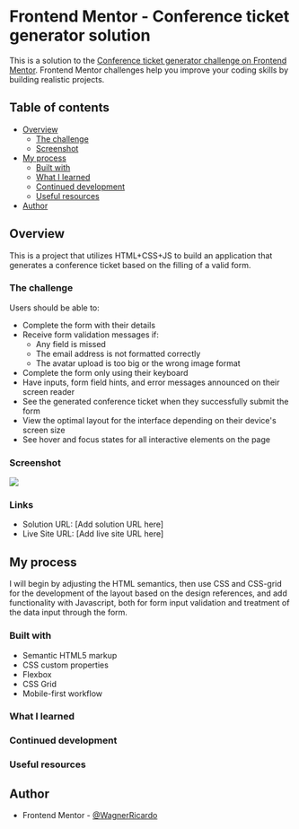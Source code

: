 # Frontend Mentor - Conference ticket generator solution

This is a solution to the [Conference ticket generator challenge on Frontend Mentor](https://www.frontendmentor.io/challenges/conference-ticket-generator-oq5gFIU12w). Frontend Mentor challenges help you improve your coding skills by building realistic projects. 

## Table of contents

- [Overview](#overview)
  - [The challenge](#the-challenge)
  - [Screenshot](#Screenshot)
- [My process](#my-process)
  - [Built with](#built-with)
  - [What I learned](#what-i-learned)
  - [Continued development](#continued-development)
  - [Useful resources](#Useful-resources)
- [Author](#author)


## Overview

This is a project that utilizes HTML+CSS+JS to build an application that generates a conference ticket based on the filling of a valid form.

### The challenge

Users should be able to:

- Complete the form with their details
- Receive form validation messages if:
  - Any field is missed
  - The email address is not formatted correctly
  - The avatar upload is too big or the wrong image format
- Complete the form only using their keyboard
- Have inputs, form field hints, and error messages announced on their screen reader
- See the generated conference ticket when they successfully submit the form
- View the optimal layout for the interface depending on their device's screen size
- See hover and focus states for all interactive elements on the page

### Screenshot

![](./screenshot.jpg)

### Links

- Solution URL: [Add solution URL here]
- Live Site URL: [Add live site URL here]

## My process

I will begin by adjusting the HTML semantics, then use CSS and CSS-grid for the development of the layout based on the design references, and add functionality with Javascript, both for form input validation and treatment of the data input through the form.

### Built with

- Semantic HTML5 markup
- CSS custom properties
- Flexbox
- CSS Grid
- Mobile-first workflow

### What I learned



### Continued development


### Useful resources



## Author

- Frontend Mentor - [@WagnerRicardo](https://www.frontendmentor.io/profile/WagnerRicardo)

